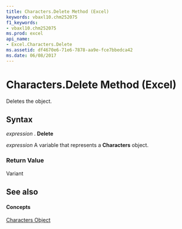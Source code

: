 ```yaml
---
title: Characters.Delete Method (Excel)
keywords: vbaxl10.chm252075
f1_keywords:
- vbaxl10.chm252075
ms.prod: excel
api_name:
- Excel.Characters.Delete
ms.assetid: df4670e6-71e6-7878-aa9e-fce7bbedca42
ms.date: 06/08/2017
---
```



# Characters.Delete Method (Excel)

Deletes the object.


## Syntax

 _expression_ . **Delete**

 _expression_ A variable that represents a **Characters** object.


### Return Value

Variant


## See also


#### Concepts


[Characters Object](Excel.Characters.md)


